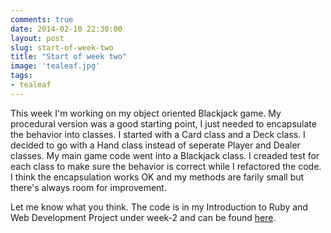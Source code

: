 ```yaml
---
comments: true
date: 2014-02-10 22:30:00
layout: post
slug: start-of-week-two
title: "Start of week two"
image: 'tealeaf.jpg'
tags:
- tealeaf
---
```

This week I'm working on my object oriented Blackjack game.
My procedural version was a good starting point, I just needed to encapsulate the behavior into classes.
I started with a Card class and a Deck class.  I decided to go with a Hand class instead of seperate Player and Dealer classes.
My main game code went into a Blackjack class.  I creaded test for each class to make sure the behavior is correct while I refactored the code.
I think the encapsulation works OK and my methods are farily small but there's always room for improvement.

Let me know what you think.  The code is in my Introduction to Ruby and Web Development Project under week-2 and
can be found [here][code].

[code]: http://github.com/mark-greene/intro-ruby-web/tree/master/week-2

